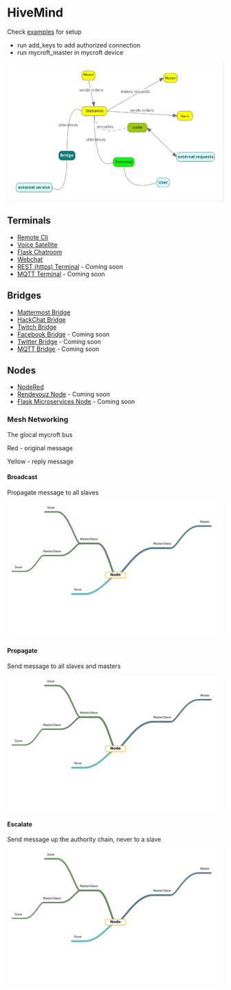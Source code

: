 # HiveMind

Check [examples](./examples) for setup

- run add_keys to add authorized connection
- run mycroft_master in mycroft device

![](./hivemind.png)

## Terminals

- [Remote Cli](https://github.com/OpenJarbas/HiveMind-cli)
- [Voice Satellite](https://github.com/OpenJarbas/HiveMind-voice-sat)
- [Flask Chatroom](https://github.com/OpenJarbas/HiveMind-flask-chatroom)
- [Webchat](https://github.com/OpenJarbas/HiveMind---Webchat-Terminal)
- [REST (https) Terminal]() - Coming soon
- [MQTT Terminal]() - Coming soon

## Bridges

- [Mattermost Bridge](https://github.com/OpenJarbas/HiveMind_mattermost_bridge)
- [HackChat Bridge](https://github.com/OpenJarbas/HiveMind-HackChatBridge)
- [Twitch Bridge](https://github.com/OpenJarbas/HiveMind-twitch-bridge)
- [Facebook Bridge]() - Coming soon
- [Twitter Bridge]() - Coming soon
- [MQTT Bridge]() - Coming soon

## Nodes

- [NodeRed](https://github.com/OpenJarbas/HiveMind-NodeRed)
- [Rendevouz Node]() - Coming soon
- [Flask Microservices Node]() - Coming soon


### Mesh Networking

The glocal mycroft bus

Red - original message

Yellow - reply message

#### Broadcast

Propagate message to all slaves

![](./data_flow/broadcast.gif)

#### Propagate

Send message to all slaves and masters

![](./data_flow/propagate.gif)

#### Escalate

Send message up the authority chain, never to a slave

![](./data_flow/escalate.gif)

